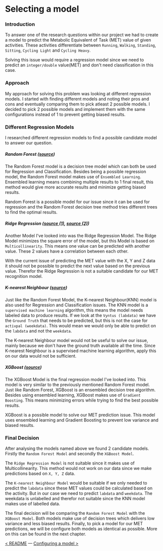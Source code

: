 # Selecting a model

### Introduction
To answer one of the research questions within our project we had to create a model to predict the Metabolic Equivalent of Task (MET) value of given activities. These activities differentiate between `Running`, `Walking`, `Standing`, `Sitting`, `Cycling Light` and `Cycling Heavy`.

Solving this issue would require a regression model since we need to predict an `integer/double` value(MET) and don't need classification in this case. 

### Approach
My approach for solving this problem was looking at different regression models. I started with finding different models and noting their pros and cons and eventually comparing them to pick atleast 2 possible models. I decided to pick 2 possible models and implement them with the same configurations instead of 1 to prevent getting biased results. 

### Different Regression Models
I researched different regression models to find a possible candidate model to answer our question.

##### Random Forest ([source](https://medium.com/swlh/random-forest-and-its-implementation-71824ced454f))
The Random Forest model is a decision tree model which can both be used for Regression and Classification. Besides being a possible regression model, the Random Forest model makes use of `Ensembled Learning`. Ensembled learning means combining multiple results to 1 final result, this method would give more accurate results and minimize getting biased results.

Random Forest is a possible model for our issue since it can be used for regression and the Random Forest decision tree method tries different trees to find the optimal results. 

##### Ridge Regression ([source (1)](https://www.statisticshowto.com/ridge-regression/#:~:text=Ridge%20regression%20is%20a%20way,(correlations%20between%20predictor%20variables)), [source (2)](quora.com/What-are-the-benefits-of-using-ridge-regression-over-ordinary-linear-regression))
Another Model I've looked into was the Ridge Regression Model. The Ridge Model minimizes the square error of the model, but this Model is based on `Multicollinearity`. This means one value can be predicted with another value. These 2 values have a correlation between each other.  

With the current issue of predicting the MET value with the X, Y and Z data it should not be possible to predict the next value based on the previous value. Therefor the Ridge Regression is not a suitable candidate for our MET recognition model.   

##### K-nearest Neighbour ([source](https://towardsdatascience.com/machine-learning-basics-with-the-k-nearest-neighbors-algorithm-6a6e71d01761))
Just like the Random Forest Model, the K-nearest Neighbour(KNN) model is also used for Regression and Classification issues. The KNN model is a `supervised machine learning` algorithm, this means the model needs labeled data to produce results. If we look at the `Vyntus (labdata)` we have the `Ground Truth` that needs to be predicted, but this is not the case for `activpal (weekdata)`. This would mean we would only be able to predict on the `labdata` and not the `weekdata`. 

The K-nearest Neighbour model would not be useful to solve our issue, mainly because we don't have the ground truth available all the time. Since K-nearest Neighbour is a supervised machine learning algorithm, apply this on our data would not be sufficient.    

##### XGBoost ([source](https://towardsdatascience.com/https-medium-com-vishalmorde-xgboost-algorithm-long-she-may-rein-edd9f99be63d))
The XGBoost Model is the final regression model I've looked into. This model is very similar to the previously mentioned Random Forest model. Just like Random Forest, XGBoost is an ensembled decision tree algorithm. Besides using ensembled learning, XGBoost makes use of `Gradient Boosting`. This means minimizing errors while trying to find the best possible results. 

XGBoost is a possible model to solve our MET prediction issue. This model uses ensembled learning and Gradient Boosting to prevent low variance and biased results. 

### Final Decision
After analysing the models named above we found 2 candidate models. Firstly the `Random Forest Model` and secondly the `XGBoost Model`. 

The `Ridge Regression Model` is not suitable since it makes use of Multicollinearity. This method would not work on our data since we make predictions based on `X, Y, Z` data. 

The `K-nearest Neighbour Model` would be suitable if we only needed to predict the `labdata` since these MET values could be calculated based on the activity. But in our case we need to predict `labdata` and `weekdata`. The weekdata is unlabelled and therefor not suitable since the KNN model makes use of labelled data.

The final decision will be comparing the `Random Forest Model` with the `XGBoost Model`. Both models make use of decision trees which delivers low variance and less biased results. Finally, to pick a model for our MET predictions, we will be configure both models as identical as possible. More on this can be found in the next chapter.

[<  README](../README.md) — [Configuring a model >](configuring_a_model.md) 